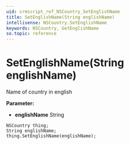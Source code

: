 ```yaml
---
uid: crmscript_ref_NSCountry_SetEnglishName
title: SetEnglishName(String englishName)
intellisense: NSCountry.SetEnglishName
keywords: NSCountry, GetEnglishName
so.topic: reference
---
```


# SetEnglishName(String englishName)

Name of country in english

**Parameter:** 
* **englishName** String

```crmscript
NSCountry thing;
String englishName;
thing.SetEnglishName(englishName);
```

